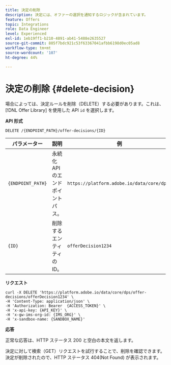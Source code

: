 ```yaml
---
title: 決定の削除
description: 決定には、オファーの選択を通知するロジックが含まれています。
feature: Offers
topic: Integrations
role: Data Engineer
level: Experienced
exl-id: 1eb19ff1-b210-4891-ab41-5488e2635527
source-git-commit: 805f7bdc921c53f63367041afbb6198d0ec05ad8
workflow-type: tm+mt
source-wordcount: '107'
ht-degree: 44%

---
```


# 決定の削除 {#delete-decision}

場合によっては、決定ルールを削除（DELETE）する必要があります。これは、 [!DNL Offer Library] を使用した API `id` を選択します。

**API 形式**

```http
DELETE /{ENDPOINT_PATH}/offer-decisions/{ID}
```

| パラメーター | 説明 | 例 |
| --------- | ----------- | ------- |
| `{ENDPOINT_PATH}` | 永続化 API のエンドポイントパス。 | `https://platform.adobe.io/data/core/dps/` |
| `{ID}` | 削除するエンティティの ID。 | `offerDecision1234` |

**リクエスト**

```shell
curl -X DELETE 'https://platform.adobe.io/data/core/dps/offer-decisions/offerDecision1234' \
-H 'Content-Type: application/json' \
-H 'Authorization: Bearer  {ACCESS_TOKEN}' \
-H 'x-api-key: {API_KEY}' \
-H 'x-gw-ims-org-id: {IMS_ORG}' \
-H 'x-sandbox-name: {SANDBOX_NAME}'
```

**応答**

正常な応答は、HTTP ステータス 200 と空白の本文を返します。

決定に対して検索（GET）リクエストを試行することで、削除を確認できます。決定が削除されたので、HTTP ステータス 404(Not Found) が表示されます。
